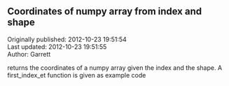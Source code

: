 ## Coordinates of numpy array from index and shape  
Originally published: 2012-10-23 19:51:54  
Last updated: 2012-10-23 19:51:55  
Author: Garrett   
  
returns the coordinates of a numpy array given the index and the shape.  A first_index_et function is given as example code